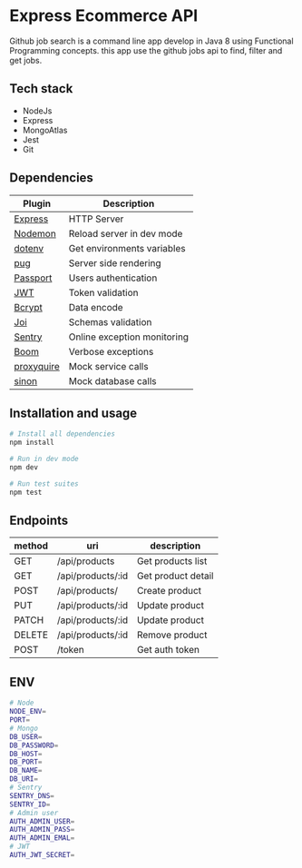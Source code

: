 # Express Ecommerce API

Github job search is a command line app develop in Java 8 using Functional Programming concepts.
this app use the github jobs api to find, filter and get jobs.

## Tech stack
- NodeJs
- Express
- MongoAtlas
- Jest
- Git

## Dependencies

| Plugin | Description |
| ------ | ------ |
| [Express](https://www.npmjs.com/package/express) | HTTP Server |
| [Nodemon](https://www.npmjs.com/package/nodemon) | Reload server in dev mode |
| [dotenv](https://www.npmjs.com/package/dotenv) | Get environments variables |
| [pug](https://www.npmjs.com/package/pug) | Server side rendering |
| [Passport](https://www.npmjs.com/package/passport) | Users authentication |
| [JWT](https://www.npmjs.com/package/jsonwebtoken) | Token validation |
| [Bcrypt](https://www.npmjs.com/package/bcrypt) | Data encode |
| [Joi](https://www.npmjs.com/package/joi) | Schemas validation |
| [Sentry](https://www.npmjs.com/package/@sentry/node) | Online exception monitoring |
| [Boom](https://www.npmjs.com/package/@hapi/boom) | Verbose exceptions |
| [proxyquire](https://www.npmjs.com/package/proxyquire) | Mock service calls |
| [sinon](https://www.npmjs.com/package/sinon) | Mock database calls |

## Installation and usage
```sh
# Install all dependencies
npm install

# Run in dev mode
npm dev

# Run test suites
npm test
```

## Endpoints

| method | uri | description 
| -- | -- | -- |
| GET | /api/products | Get products list 
| GET | /api/products/:id | Get product detail 
| POST | /api/products/ | Create product
| PUT | /api/products/:id | Update product
| PATCH | /api/products/:id | Update product
| DELETE | /api/products/:id | Remove product
| POST | /token | Get auth token

## ENV
```sh
# Node
NODE_ENV=
PORT=
# Mongo
DB_USER=
DB_PASSWORD=
DB_HOST=
DB_PORT=
DB_NAME=
DB_URI=
# Sentry
SENTRY_DNS=
SENTRY_ID=
# Admin user
AUTH_ADMIN_USER=
AUTH_ADMIN_PASS=
AUTH_ADMIN_EMAL=
# JWT
AUTH_JWT_SECRET=
```